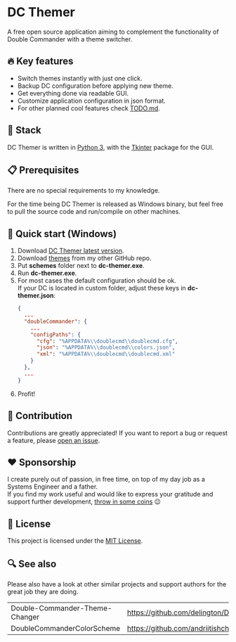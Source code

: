# DC Themer
A free open source application aiming to complement the functionality of Double Commander with a theme switcher.

## :fire: Key features
* Switch themes instantly with just one click.
* Backup DC configuration before applying new theme.
* Get everything done via readable GUI.
* Customize application configuration in json format.
* For other planned cool features check [TODO.md](TODO.md).

## :hammer: Stack
DC Themer is written in [Python 3](https://www.python.org/), with the [Tkinter](https://wiki.python.org/moin/TkInter) package for the GUI.

## :clipboard: Prerequisites
There are no special requirements to my knowledge.

For the time being DC Themer is released as Windows binary, but feel free to pull the source code and run/compile on other machines.

## :rocket: Quick start (Windows)
1. Download [DC Themer latest version](https://github.com/t0mmili/dc-themer/releases/latest).
2. Download [themes]((https://github.com/t0mmili/dc-themes)) from my other GitHub repo.
3. Put **schemes** folder next to **dc-themer.exe**.
4. Run **dc-themer.exe**.
5. For most cases the default configuration should be ok.  
   If your DC is located in custom folder, adjust these keys in **dc-themer.json**:
    ```json
    {
      ...
      "doubleCommander": {
        ...
        "configPaths": {
          "cfg": "%APPDATA%\\doublecmd\\doublecmd.cfg",
          "json": "%APPDATA%\\doublecmd\\colors.json",
          "xml": "%APPDATA%\\doublecmd\\doublecmd.xml"
        }
      },
      ...
    }
    ```
6. Profit!

## :muscle: Contribution
Contributions are greatly appreciated! If you want to report a bug or request a feature, please [open an issue](https://github.com/t0mmili/dc-themer/issues).

## :heart: Sponsorship
I create purely out of passion, in free time, on top of my day job as a Systems Engineer and a father.  
If you find my work useful and would like to express your gratitude and support further development, [throw in some coins](https://github.com/sponsors/t0mmili) 😉

##  :notebook: License
This project is licensed under the [MIT License](https://github.com/t0mmili/dc-themer/blob/main/LICENSE).

## :mag: See also
Please also have a look at other similar projects and support authors for the great job they are doing.

|||
|---|---|
| Double-Commander-Theme-Changer | https://github.com/delington/Double-Commander-Theme-Changer |
| DoubleCommanderColorScheme | https://github.com/andriitishchenko/DoubleCommanderColorScheme |